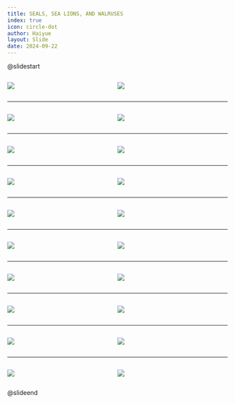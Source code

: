 ```yaml
---
title: SEALS, SEA LIONS, AND WALRUSES
index: true
icon: circle-dot
author: Haiyue
layout: Slide
date: 2024-09-22
---
```

 
@slidestart

<div style="display:flex">
<div style="flex:1">

![](https://raw.githubusercontent.com/yclord/reading/refs/heads/master/english/Level-P/SEALS,%20SEA%20LIONS,%20AND%20WALRUSES/001.webp)
</div>
<div style="flex:1">

![](https://raw.githubusercontent.com/yclord/reading/refs/heads/master/english/Level-P/SEALS,%20SEA%20LIONS,%20AND%20WALRUSES/002.webp)
</div>
</div>

---

<div style="display:flex">
<div style="flex:1">

![](https://raw.githubusercontent.com/yclord/reading/refs/heads/master/english/Level-P/SEALS,%20SEA%20LIONS,%20AND%20WALRUSES/003.webp)
</div>
<div style="flex:1">

![](https://raw.githubusercontent.com/yclord/reading/refs/heads/master/english/Level-P/SEALS,%20SEA%20LIONS,%20AND%20WALRUSES/004.webp)
</div>
</div>

---

<div style="display:flex">
<div style="flex:1">

![](https://raw.githubusercontent.com/yclord/reading/refs/heads/master/english/Level-P/SEALS,%20SEA%20LIONS,%20AND%20WALRUSES/005.webp)
</div>
<div style="flex:1">

![](https://raw.githubusercontent.com/yclord/reading/refs/heads/master/english/Level-P/SEALS,%20SEA%20LIONS,%20AND%20WALRUSES/006.webp)
</div>
</div>

---

<div style="display:flex">
<div style="flex:1">

![](https://raw.githubusercontent.com/yclord/reading/refs/heads/master/english/Level-P/SEALS,%20SEA%20LIONS,%20AND%20WALRUSES/007.webp)
</div>
<div style="flex:1">

![](https://raw.githubusercontent.com/yclord/reading/refs/heads/master/english/Level-P/SEALS,%20SEA%20LIONS,%20AND%20WALRUSES/008.webp)
</div>
</div>

---

<div style="display:flex">
<div style="flex:1">

![](https://raw.githubusercontent.com/yclord/reading/refs/heads/master/english/Level-P/SEALS,%20SEA%20LIONS,%20AND%20WALRUSES/009.webp)
</div>
<div style="flex:1">

![](https://raw.githubusercontent.com/yclord/reading/refs/heads/master/english/Level-P/SEALS,%20SEA%20LIONS,%20AND%20WALRUSES/010.webp)
</div>
</div>

---

<div style="display:flex">
<div style="flex:1">

![](https://raw.githubusercontent.com/yclord/reading/refs/heads/master/english/Level-P/SEALS,%20SEA%20LIONS,%20AND%20WALRUSES/011.webp)
</div>
<div style="flex:1">

![](https://raw.githubusercontent.com/yclord/reading/refs/heads/master/english/Level-P/SEALS,%20SEA%20LIONS,%20AND%20WALRUSES/012.webp)
</div>
</div>

---

<div style="display:flex">
<div style="flex:1">

![](https://raw.githubusercontent.com/yclord/reading/refs/heads/master/english/Level-P/SEALS,%20SEA%20LIONS,%20AND%20WALRUSES/013.webp)
</div>
<div style="flex:1">

![](https://raw.githubusercontent.com/yclord/reading/refs/heads/master/english/Level-P/SEALS,%20SEA%20LIONS,%20AND%20WALRUSES/014.webp)
</div>
</div>

---

<div style="display:flex">
<div style="flex:1">

![](https://raw.githubusercontent.com/yclord/reading/refs/heads/master/english/Level-P/SEALS,%20SEA%20LIONS,%20AND%20WALRUSES/015.webp)
</div>
<div style="flex:1">

![](https://raw.githubusercontent.com/yclord/reading/refs/heads/master/english/Level-P/SEALS,%20SEA%20LIONS,%20AND%20WALRUSES/016.webp)
</div>
</div>

---

<div style="display:flex">
<div style="flex:1">

![](https://raw.githubusercontent.com/yclord/reading/refs/heads/master/english/Level-P/SEALS,%20SEA%20LIONS,%20AND%20WALRUSES/017.webp)
</div>
<div style="flex:1">

![](https://raw.githubusercontent.com/yclord/reading/refs/heads/master/english/Level-P/SEALS,%20SEA%20LIONS,%20AND%20WALRUSES/018.webp)
</div>
</div>

---

<div style="display:flex">
<div style="flex:1">

![](https://raw.githubusercontent.com/yclord/reading/refs/heads/master/english/Level-P/SEALS,%20SEA%20LIONS,%20AND%20WALRUSES/019.webp)
</div>
<div style="flex:1">

![](https://raw.githubusercontent.com/yclord/reading/refs/heads/master/english/Level-P/SEALS,%20SEA%20LIONS,%20AND%20WALRUSES/020.webp)
</div>
</div>

@slideend